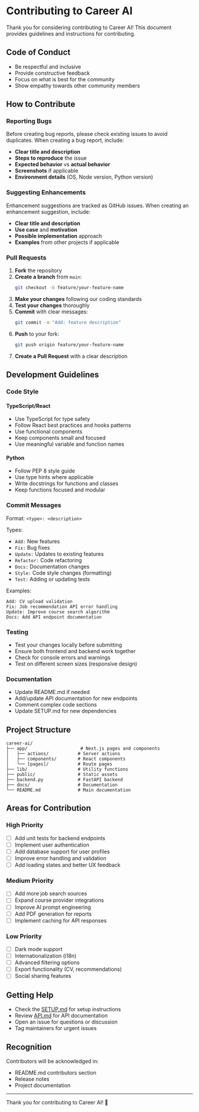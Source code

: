 # Contributing to Career AI

Thank you for considering contributing to Career AI! This document provides guidelines and instructions for contributing.

## Code of Conduct

- Be respectful and inclusive
- Provide constructive feedback
- Focus on what is best for the community
- Show empathy towards other community members

## How to Contribute

### Reporting Bugs

Before creating bug reports, please check existing issues to avoid duplicates. When creating a bug report, include:

- **Clear title and description**
- **Steps to reproduce** the issue
- **Expected behavior** vs **actual behavior**
- **Screenshots** if applicable
- **Environment details** (OS, Node version, Python version)

### Suggesting Enhancements

Enhancement suggestions are tracked as GitHub issues. When creating an enhancement suggestion, include:

- **Clear title and description**
- **Use case** and **motivation**
- **Possible implementation** approach
- **Examples** from other projects if applicable

### Pull Requests

1. **Fork** the repository
2. **Create a branch** from `main`:
   ```bash
   git checkout -b feature/your-feature-name
   ```
3. **Make your changes** following our coding standards
4. **Test your changes** thoroughly
5. **Commit** with clear messages:
   ```bash
   git commit -m "Add: feature description"
   ```
6. **Push** to your fork:
   ```bash
   git push origin feature/your-feature-name
   ```
7. **Create a Pull Request** with a clear description

## Development Guidelines

### Code Style

#### TypeScript/React
- Use TypeScript for type safety
- Follow React best practices and hooks patterns
- Use functional components
- Keep components small and focused
- Use meaningful variable and function names

#### Python
- Follow PEP 8 style guide
- Use type hints where applicable
- Write docstrings for functions and classes
- Keep functions focused and modular

### Commit Messages

Format: `<type>: <description>`

Types:
- `Add:` New features
- `Fix:` Bug fixes
- `Update:` Updates to existing features
- `Refactor:` Code refactoring
- `Docs:` Documentation changes
- `Style:` Code style changes (formatting)
- `Test:` Adding or updating tests

Examples:
```
Add: CV upload validation
Fix: Job recommendation API error handling
Update: Improve course search algorithm
Docs: Add API endpoint documentation
```

### Testing

- Test your changes locally before submitting
- Ensure both frontend and backend work together
- Check for console errors and warnings
- Test on different screen sizes (responsive design)

### Documentation

- Update README.md if needed
- Add/update API documentation for new endpoints
- Comment complex code sections
- Update SETUP.md for new dependencies

## Project Structure

```
career-ai/
├── app/                    # Next.js pages and components
│   ├── actions/           # Server actions
│   ├── components/        # React components
│   └── [pages]/           # Route pages
├── lib/                   # Utility functions
├── public/                # Static assets
├── backend.py             # FastAPI backend
├── docs/                  # Documentation
└── README.md              # Main documentation
```

## Areas for Contribution

### High Priority
- [ ] Add unit tests for backend endpoints
- [ ] Implement user authentication
- [ ] Add database support for user profiles
- [ ] Improve error handling and validation
- [ ] Add loading states and better UX feedback

### Medium Priority
- [ ] Add more job search sources
- [ ] Expand course provider integrations
- [ ] Improve AI prompt engineering
- [ ] Add PDF generation for reports
- [ ] Implement caching for API responses

### Low Priority
- [ ] Dark mode support
- [ ] Internationalization (i18n)
- [ ] Advanced filtering options
- [ ] Export functionality (CV, recommendations)
- [ ] Social sharing features

## Getting Help

- Check the [SETUP.md](./SETUP.md) for setup instructions
- Review [API.md](./API.md) for API documentation
- Open an issue for questions or discussion
- Tag maintainers for urgent issues

## Recognition

Contributors will be acknowledged in:
- README.md contributors section
- Release notes
- Project documentation

---

Thank you for contributing to Career AI! 🚀

